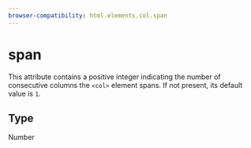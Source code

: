 ```yaml
---
browser-compatibility: html.elements.col.span
---
```


# span

This attribute contains a positive integer indicating the number of
consecutive columns the `<col>` element spans. If not present, its
default value is `1`.

## Type

Number
